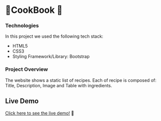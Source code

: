 # 🍟CookBook 🍔

### Technologies
In this project we used the following tech stack:
- HTML5
- CSS3
- Styling Framework/Library: Bootstrap

### Project Overview
The website shows a static list of recipes. 
Each of recipe is composed of: Title, Description, Image and Table with ingredients.

## Live Demo

[Click here to see the live demo!](https://orbitgaming.netlify.app/) 🍳

